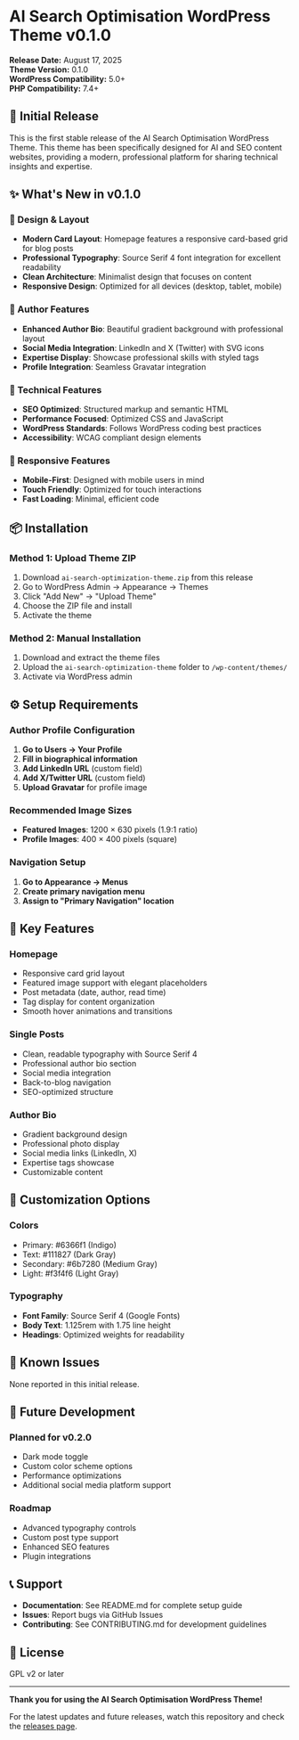# AI Search Optimisation WordPress Theme v0.1.0

**Release Date:** August 17, 2025  
**Theme Version:** 0.1.0  
**WordPress Compatibility:** 5.0+  
**PHP Compatibility:** 7.4+

## 🎉 Initial Release

This is the first stable release of the AI Search Optimisation WordPress Theme. This theme has been specifically designed for AI and SEO content websites, providing a modern, professional platform for sharing technical insights and expertise.

## ✨ What's New in v0.1.0

### 🎨 Design & Layout
- **Modern Card Layout**: Homepage features a responsive card-based grid for blog posts
- **Professional Typography**: Source Serif 4 font integration for excellent readability
- **Clean Architecture**: Minimalist design that focuses on content
- **Responsive Design**: Optimized for all devices (desktop, tablet, mobile)

### 👤 Author Features
- **Enhanced Author Bio**: Beautiful gradient background with professional layout
- **Social Media Integration**: LinkedIn and X (Twitter) with SVG icons
- **Expertise Display**: Showcase professional skills with styled tags
- **Profile Integration**: Seamless Gravatar integration

### 🔧 Technical Features
- **SEO Optimized**: Structured markup and semantic HTML
- **Performance Focused**: Optimized CSS and JavaScript
- **WordPress Standards**: Follows WordPress coding best practices
- **Accessibility**: WCAG compliant design elements

### 📱 Responsive Features
- **Mobile-First**: Designed with mobile users in mind
- **Touch Friendly**: Optimized for touch interactions
- **Fast Loading**: Minimal, efficient code

## 📦 Installation

### Method 1: Upload Theme ZIP
1. Download `ai-search-optimization-theme.zip` from this release
2. Go to WordPress Admin → Appearance → Themes
3. Click "Add New" → "Upload Theme"
4. Choose the ZIP file and install
5. Activate the theme

### Method 2: Manual Installation
1. Download and extract the theme files
2. Upload the `ai-search-optimization-theme` folder to `/wp-content/themes/`
3. Activate via WordPress admin

## ⚙️ Setup Requirements

### Author Profile Configuration
1. **Go to Users → Your Profile**
2. **Fill in biographical information**
3. **Add LinkedIn URL** (custom field)
4. **Add X/Twitter URL** (custom field)
5. **Upload Gravatar** for profile image

### Recommended Image Sizes
- **Featured Images**: 1200 × 630 pixels (1.9:1 ratio)
- **Profile Images**: 400 × 400 pixels (square)

### Navigation Setup
1. **Go to Appearance → Menus**
2. **Create primary navigation menu**
3. **Assign to "Primary Navigation" location**

## 🎯 Key Features

### Homepage
- Responsive card grid layout
- Featured image support with elegant placeholders
- Post metadata (date, author, read time)
- Tag display for content organization
- Smooth hover animations and transitions

### Single Posts
- Clean, readable typography with Source Serif 4
- Professional author bio section
- Social media integration
- Back-to-blog navigation
- SEO-optimized structure

### Author Bio
- Gradient background design
- Professional photo display
- Social media links (LinkedIn, X)
- Expertise tags showcase
- Customizable content

## 🔧 Customization Options

### Colors
- Primary: #6366f1 (Indigo)
- Text: #111827 (Dark Gray)
- Secondary: #6b7280 (Medium Gray)
- Light: #f3f4f6 (Light Gray)

### Typography
- **Font Family**: Source Serif 4 (Google Fonts)
- **Body Text**: 1.125rem with 1.75 line height
- **Headings**: Optimized weights for readability

## 🐛 Known Issues

None reported in this initial release.

## 🔄 Future Development

### Planned for v0.2.0
- Dark mode toggle
- Custom color scheme options
- Performance optimizations
- Additional social media platform support

### Roadmap
- Advanced typography controls
- Custom post type support
- Enhanced SEO features
- Plugin integrations

## 📞 Support

- **Documentation**: See README.md for complete setup guide
- **Issues**: Report bugs via GitHub Issues
- **Contributing**: See CONTRIBUTING.md for development guidelines

## 📄 License

GPL v2 or later

---

**Thank you for using the AI Search Optimisation WordPress Theme!**

For the latest updates and future releases, watch this repository and check the [releases page](https://github.com/gagande90/resources-ai-search-optimisation/releases). 